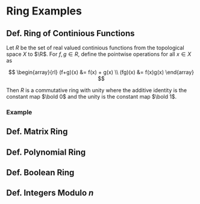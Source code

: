 # Ring Examples

## Def. Ring of Continious Functions

Let $R$ be the set of real valued continious functions from the topological space $X$ to $\R$. For $f,g \in R$, define the pointwise operations for all $x \in X$ as

$$
\begin{array}{rl}
(f+g)(x) &= f(x) + g(x) \\
(fg)(x) &= f(x)g(x)
\end{array}
$$

Then $R$ is a commutative ring with unity where the additive identity is the constant map $\bold 0$ and the unity is the constant map $\bold 1$.

### Example

<!-- TODO: -->

## Def. Matrix Ring

## Def. Polynomial Ring

<!-- ## Def. Power Series Ring -->

## Def. Boolean Ring

## Def. Integers Modulo $n$

